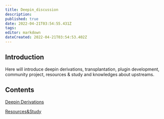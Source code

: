 ```yaml
---
title: Deepin_discussion
description: 
published: true
date: 2022-04-21T03:54:55.431Z
tags: 
editor: markdown
dateCreated: 2022-04-21T03:54:53.402Z
---
```


## Introduction
Here will introduce deepin derivations, transplantation, plugin development, community project, resources & study and knowledges about upstreams.

## Contents

[Deepin Derivations](Deepin_Derivations)

[Resources&Study](Resources%26Study)